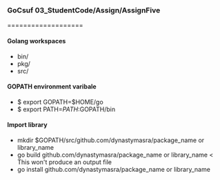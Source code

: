 ### GoCsuf 03_StudentCode/Assign/AssignFive
===================

#### Golang workspaces
* bin/
* pkg/
* src/

#### GOPATH environment varibale
* $ export GOPATH=$HOME/go
* $ export PATH=$PATH:$GOPATH/bin

#### Import library
* mkdir $GOPATH/src/github.com/dynastymasra/package_name or library_name
* go build github.com/dynastymasra/package_name or library_name < This won't produce an output file
* go install github.com/dynastymasra/package_name or library_name
